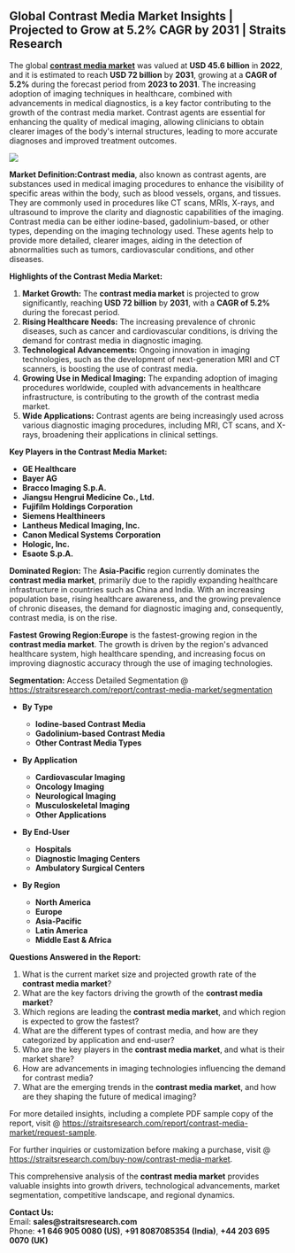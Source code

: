 <h2 data-start="70" data-end="734">Global Contrast Media Market Insights | Projected to Grow at 5.2% CAGR by 2031 | Straits Research</h2>
<p data-start="70" data-end="734">The global <strong><a href="https://straitsresearch.com/report/contrast-media-market">contrast media market</a></strong>&nbsp;was valued at <strong data-start="151" data-end="171">USD 45.6 billion</strong> in <strong data-start="175" data-end="183">2022</strong>, and it is estimated to reach <strong data-start="214" data-end="232">USD 72 billion</strong> by <strong data-start="236" data-end="244">2031</strong>, growing at a <strong data-start="259" data-end="275">CAGR of 5.2%</strong> during the forecast period from <strong data-start="308" data-end="324">2023 to 2031</strong>. The increasing adoption of imaging techniques in healthcare, combined with advancements in medical diagnostics, is a key factor contributing to the growth of the contrast media market. Contrast agents are essential for enhancing the quality of medical imaging, allowing clinicians to obtain clearer images of the body's internal structures, leading to more accurate diagnoses and improved treatment outcomes.</p>
<img src="https://blogger.googleusercontent.com/img/b/R29vZ2xl/AVvXsEg-H-iA9Us2sLPyqU5_QjaId4p6-md63QOkwYDYdrZnnnXm88IURMji36dKCWNkDY-I2-dwt_IyMYiClFNfcU-XmoiSc20K4ira4zdbDyZRXXSvQSJsMtii_noaqG4TXcyYLAEVAdLxlbmn72EPS117_ULKTalLw2j7t2AUld_dD8vMMidUzXzrx4sU/s700/5.png">
<p data-start="736" data-end="1395"><strong data-start="736" data-end="758">Market Definition:</strong><strong data-start="759" data-end="777">Contrast media</strong>, also known as contrast agents, are substances used in medical imaging procedures to enhance the visibility of specific areas within the body, such as blood vessels, organs, and tissues. They are commonly used in procedures like CT scans, MRIs, X-rays, and ultrasound to improve the clarity and diagnostic capabilities of the imaging. Contrast media can be either iodine-based, gadolinium-based, or other types, depending on the imaging technology used. These agents help to provide more detailed, clearer images, aiding in the detection of abnormalities such as tumors, cardiovascular conditions, and other diseases.</p>
<p data-start="1397" data-end="1441"><strong data-start="1397" data-end="1441">Highlights of the Contrast Media Market:</strong></p>
<ol data-start="1442" data-end="2409">
<li data-start="1442" data-end="1622"><strong data-start="1445" data-end="1463">Market Growth:</strong> The <strong data-start="1468" data-end="1493">contrast media market</strong> is projected to grow significantly, reaching <strong data-start="1539" data-end="1557">USD 72 billion</strong> by <strong data-start="1561" data-end="1569">2031</strong>, with a <strong data-start="1578" data-end="1594">CAGR of 5.2%</strong> during the forecast period.</li>
<li data-start="1623" data-end="1811"><strong data-start="1626" data-end="1654">Rising Healthcare Needs:</strong> The increasing prevalence of chronic diseases, such as cancer and cardiovascular conditions, is driving the demand for contrast media in diagnostic imaging.</li>
<li data-start="1812" data-end="1993"><strong data-start="1815" data-end="1846">Technological Advancements:</strong> Ongoing innovation in imaging technologies, such as the development of next-generation MRI and CT scanners, is boosting the use of contrast media.</li>
<li data-start="1994" data-end="2204"><strong data-start="1997" data-end="2032">Growing Use in Medical Imaging:</strong> The expanding adoption of imaging procedures worldwide, coupled with advancements in healthcare infrastructure, is contributing to the growth of the contrast media market.</li>
<li data-start="2205" data-end="2409"><strong data-start="2208" data-end="2230">Wide Applications:</strong> Contrast agents are being increasingly used across various diagnostic imaging procedures, including MRI, CT scans, and X-rays, broadening their applications in clinical settings.</li>
</ol>
<p data-start="2411" data-end="2456"><strong data-start="2411" data-end="2456">Key Players in the Contrast Media Market:</strong></p>
<ul data-start="2457" data-end="2740">
<li data-start="2457" data-end="2476"><strong data-start="2459" data-end="2476">GE Healthcare</strong></li>
<li data-start="2477" data-end="2491"><strong data-start="2479" data-end="2491">Bayer AG</strong></li>
<li data-start="2492" data-end="2519"><strong data-start="2494" data-end="2519">Bracco Imaging S.p.A.</strong></li>
<li data-start="2520" data-end="2560"><strong data-start="2522" data-end="2560">Jiangsu Hengrui Medicine Co., Ltd.</strong></li>
<li data-start="2561" data-end="2596"><strong data-start="2563" data-end="2596">Fujifilm Holdings Corporation</strong></li>
<li data-start="2597" data-end="2623"><strong data-start="2599" data-end="2623">Siemens Healthineers</strong></li>
<li data-start="2624" data-end="2660"><strong data-start="2626" data-end="2660">Lantheus Medical Imaging, Inc.</strong></li>
<li data-start="2661" data-end="2700"><strong data-start="2663" data-end="2700">Canon Medical Systems Corporation</strong></li>
<li data-start="2701" data-end="2720"><strong data-start="2703" data-end="2720">Hologic, Inc.</strong></li>
<li data-start="2721" data-end="2740"><strong data-start="2723" data-end="2740">Esaote S.p.A.</strong></li>
</ul>
<p data-start="2742" data-end="3143"><strong data-start="2742" data-end="2763">Dominated Region:</strong> The <strong data-start="2768" data-end="2784">Asia-Pacific</strong> region currently dominates the <strong data-start="2816" data-end="2841">contrast media market</strong>, primarily due to the rapidly expanding healthcare infrastructure in countries such as China and India. With an increasing population base, rising healthcare awareness, and the growing prevalence of chronic diseases, the demand for diagnostic imaging and, consequently, contrast media, is on the rise.</p>
<p data-start="3145" data-end="3433"><strong data-start="3145" data-end="3172">Fastest Growing Region:</strong><strong data-start="3173" data-end="3183">Europe</strong> is the fastest-growing region in the <strong data-start="3221" data-end="3246">contrast media market</strong>. The growth is driven by the region's advanced healthcare system, high healthcare spending, and increasing focus on improving diagnostic accuracy through the use of imaging technologies.</p>
<p data-start="3435" data-end="3553"><strong data-start="3435" data-end="3452">Segmentation:</strong> Access Detailed Segmentation @ <a href="https://straitsresearch.com/report/contrast-media-market/segmentation" target="_new" rel="noopener" data-start="3484" data-end="3553">https://straitsresearch.com/report/contrast-media-market/segmentation</a></p>
<ul data-start="3555" data-end="4087">
<li data-start="3555" data-end="3681">
<p data-start="3557" data-end="3570"><strong data-start="3557" data-end="3568">By Type</strong></p>
<ul data-start="3573" data-end="3681">
<li data-start="3573" data-end="3606"><strong data-start="3575" data-end="3606">Iodine-based Contrast Media</strong></li>
<li data-start="3609" data-end="3646"><strong data-start="3611" data-end="3646">Gadolinium-based Contrast Media</strong></li>
<li data-start="3649" data-end="3681"><strong data-start="3651" data-end="3681">Other Contrast Media Types</strong></li>
</ul>
</li>
<li data-start="3683" data-end="3849">
<p data-start="3685" data-end="3705"><strong data-start="3685" data-end="3703">By Application</strong></p>
<ul data-start="3708" data-end="3849">
<li data-start="3708" data-end="3736"><strong data-start="3710" data-end="3736">Cardiovascular Imaging</strong></li>
<li data-start="3739" data-end="3761"><strong data-start="3741" data-end="3761">Oncology Imaging</strong></li>
<li data-start="3764" data-end="3790"><strong data-start="3766" data-end="3790">Neurological Imaging</strong></li>
<li data-start="3793" data-end="3822"><strong data-start="3795" data-end="3822">Musculoskeletal Imaging</strong></li>
<li data-start="3825" data-end="3849"><strong data-start="3827" data-end="3849">Other Applications</strong></li>
</ul>
</li>
<li data-start="3851" data-end="3959">
<p data-start="3853" data-end="3870"><strong data-start="3853" data-end="3868">By End-User</strong></p>
<ul data-start="3873" data-end="3959">
<li data-start="3873" data-end="3888"><strong data-start="3875" data-end="3888">Hospitals</strong></li>
<li data-start="3891" data-end="3923"><strong data-start="3893" data-end="3923">Diagnostic Imaging Centers</strong></li>
<li data-start="3926" data-end="3959"><strong data-start="3928" data-end="3959">Ambulatory Surgical Centers</strong></li>
</ul>
</li>
<li data-start="3961" data-end="4087">
<p data-start="3963" data-end="3978"><strong data-start="3963" data-end="3976">By Region</strong></p>
<ul data-start="3981" data-end="4087">
<li data-start="3981" data-end="4000"><strong data-start="3983" data-end="4000">North America</strong></li>
<li data-start="4003" data-end="4015"><strong data-start="4005" data-end="4015">Europe</strong></li>
<li data-start="4018" data-end="4036"><strong data-start="4020" data-end="4036">Asia-Pacific</strong></li>
<li data-start="4039" data-end="4058"><strong data-start="4041" data-end="4058">Latin America</strong></li>
<li data-start="4061" data-end="4087"><strong data-start="4063" data-end="4087">Middle East &amp; Africa</strong></li>
</ul>
</li>
</ul>
<p data-start="4089" data-end="4126"><strong data-start="4089" data-end="4126">Questions Answered in the Report:</strong></p>
<ol data-start="4127" data-end="4827">
<li data-start="4127" data-end="4221">What is the current market size and projected growth rate of the <strong data-start="4195" data-end="4220">contrast media market</strong>?</li>
<li data-start="4222" data-end="4302">What are the key factors driving the growth of the <strong data-start="4276" data-end="4301">contrast media market</strong>?</li>
<li data-start="4303" data-end="4412">Which regions are leading the <strong data-start="4336" data-end="4361">contrast media market</strong>, and which region is expected to grow the fastest?</li>
<li data-start="4413" data-end="4521">What are the different types of contrast media, and how are they categorized by application and end-user?</li>
<li data-start="4522" data-end="4614">Who are the key players in the <strong data-start="4556" data-end="4581">contrast media market</strong>, and what is their market share?</li>
<li data-start="4615" data-end="4705">How are advancements in imaging technologies influencing the demand for contrast media?</li>
<li data-start="4706" data-end="4827">What are the emerging trends in the <strong data-start="4745" data-end="4770">contrast media market</strong>, and how are they shaping the future of medical imaging?</li>
</ol>
<p data-start="4829" data-end="4989">For more detailed insights, including a complete PDF sample copy of the report, visit @ <a href="https://straitsresearch.com/report/contrast-media-market/request-sample" target="_new" rel="noopener" data-start="4917" data-end="4988">https://straitsresearch.com/report/contrast-media-market/request-sample</a>.</p>
<p data-start="4991" data-end="5122">For further inquiries or customization before making a purchase, visit @ <a href="https://straitsresearch.com/buy-now/contrast-media-market" target="_new" rel="noopener" data-start="5064" data-end="5121">https://straitsresearch.com/buy-now/contrast-media-market</a>.</p>
<p data-start="5124" data-end="5327">This comprehensive analysis of the <strong data-start="5159" data-end="5184">contrast media market</strong> provides valuable insights into growth drivers, technological advancements, market segmentation, competitive landscape, and regional dynamics.</p>
<p data-start="5329" data-end="5472"><strong data-start="5329" data-end="5344">Contact Us:</strong><br data-start="5344" data-end="5347" /> Email: <strong data-start="5354" data-end="5383"><a rel="noopener" data-start="5356" data-end="5381">sales@straitsresearch.com</a></strong><br data-start="5383" data-end="5386" /> Phone: <strong data-start="5393" data-end="5417">+1 646 905 0080 (US)</strong>, <strong data-start="5419" data-end="5445">+91 8087085354 (India)</strong>, <strong data-start="5447" data-end="5472">+44 203 695 0070 (UK)</strong></p>
